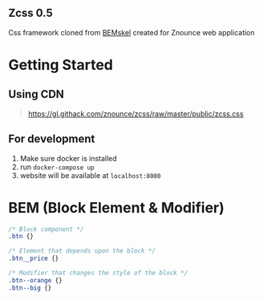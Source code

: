 Zcss 0.5
---

Css framework cloned from [BEMskel](http://bemskel.com/) created for Znounce web application

# Getting Started

## Using CDN
> https://gl.githack.com/znounce/zcss/raw/master/public/zcss.css

## For development

1. Make sure docker is installed
2. run `docker-compose up`
3. website will be available at `localhost:8000`


# BEM (Block Element & Modifier)

```scss
/* Block component */
.btn {}

/* Element that depends upon the block */ 
.btn__price {}

/* Modifier that changes the style of the block */
.btn--orange {} 
.btn--big {}
```